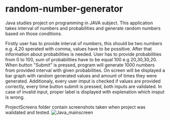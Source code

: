 # random-number-generator
Java studies project on programming in JAVA subject. This application takes interval of numbers and probabilities and generate random numbers based on those conditions. 

Firstly user has to provide interval of numbers, this should be two numbers e.g. 4,20 sperated with comma, values have to be possitive.
After that information about probabilities is needed. User has to provide probabilities from 0 to 100, sum of probabilities have to be equal 100 e.g 20,30,30,20. 
When button "Submit" is pressed, program will generate 1000 numbers from provided interval with given probabilities.
On screen will be displayed a bar graph with random generated values and amount of times they were generated. 
Additionaly, every user imput is checked if values are provided correctly, every time button submit is pressed, both inputs are validated.
In case of invalid input, proper label is displayed with explenation which insput is wrong.  


ProjectScreens folder contain screenshots taken when project was walidated and tested. 
![Java_mainscreen](https://user-images.githubusercontent.com/44081987/152648691-af77522e-fd83-4f5b-9a6d-e0933af2db88.png)
